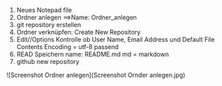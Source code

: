 1. Neues Notepad file
2. Ordner anlegen  ==>Name: Ordner_anlegen
3. git repository erstellen
4. Ordner verknüpfen: Create New Repository
5. Edit//Options Kontrolle ob User Name, Email Address und Default File Contents Encoding = utf-8 passend
6. READ Speichern name: README.md md = markdown
7. github new repository

![Screenshot Ordner anlegen](Screenshot Ornder anlegen.jpg)

